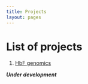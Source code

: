 ```yaml
---
title: Projects
layout: pages
---
```


# List of projects

1. [HbF genomics](./hbfgwascodebook.html)


***Under development***

